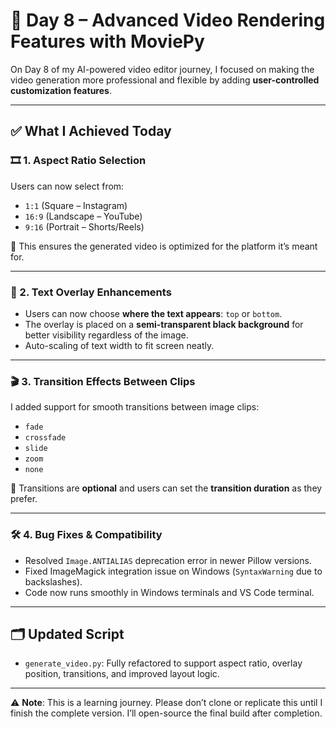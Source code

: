 # 🧠 Day 8 – Advanced Video Rendering Features with MoviePy

On Day 8 of my AI-powered video editor journey, I focused on making the video generation more professional and flexible by adding **user-controlled customization features**.

---

## ✅ What I Achieved Today

### 🎞️ 1. Aspect Ratio Selection
Users can now select from:
- `1:1` (Square – Instagram)
- `16:9` (Landscape – YouTube)
- `9:16` (Portrait – Shorts/Reels)

📌 This ensures the generated video is optimized for the platform it’s meant for.

---

### 📝 2. Text Overlay Enhancements
- Users can now choose **where the text appears**: `top` or `bottom`.
- The overlay is placed on a **semi-transparent black background** for better visibility regardless of the image.
- Auto-scaling of text width to fit screen neatly.

---

### 🎬 3. Transition Effects Between Clips
I added support for smooth transitions between image clips:
- `fade`
- `crossfade`
- `slide`
- `zoom`
- `none`

🌟 Transitions are **optional** and users can set the **transition duration** as they prefer.

---

### 🛠️ 4. Bug Fixes & Compatibility
- Resolved `Image.ANTIALIAS` deprecation error in newer Pillow versions.
- Fixed ImageMagick integration issue on Windows (`SyntaxWarning` due to backslashes).
- Code now runs smoothly in Windows terminals and VS Code terminal.

---

## 🗂️ Updated Script
- `generate_video.py`: Fully refactored to support aspect ratio, overlay position, transitions, and improved layout logic.

---

⚠️ **Note**: This is a learning journey. Please don’t clone or replicate this until I finish the complete version. I’ll open-source the final build after completion.

